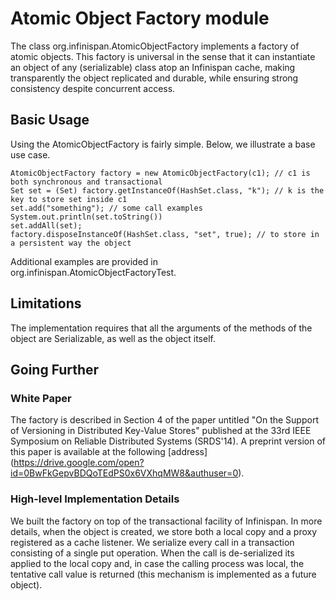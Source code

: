 # Atomic Object Factory module

The class org.infinispan.AtomicObjectFactory implements a factory of atomic objects.
This factory is universal in the sense that it can instantiate an object of any (serializable) class
atop an Infinispan cache, making transparently the object replicated and durable,
while ensuring strong consistency despite concurrent access.

## Basic Usage

Using the AtomicObjectFactory is fairly simple. Below, we illustrate a base use case.

```
AtomicObjectFactory factory = new AtomicObjectFactory(c1); // c1 is both synchronous and transactional
Set set = (Set) factory.getInstanceOf(HashSet.class, "k"); // k is the key to store set inside c1
set.add("something"); // some call examples
System.out.println(set.toString())
set.addAll(set);
factory.disposeInstanceOf(HashSet.class, "set", true); // to store in a persistent way the object
```

Additional examples are provided in org.infinispan.AtomicObjectFactoryTest.

## Limitations

The implementation requires that all the arguments of the methods of the object are Serializable,
as well as the object itself.

## Going Further

### White Paper

The factory is described in Section 4 of the paper untitled "On the Support of
Versioning in Distributed Key-Value Stores" published at the 33rd IEEE Symposium on Reliable Distributed Systems
(SRDS'14). A preprint version of this paper is available at the following [address]
(https://drive.google.com/open?id=0BwFkGepvBDQoTEdPS0x6VXhqMW8&authuser=0).

### High-level Implementation Details

We built the factory on top of the transactional facility of Infinispan.
In more details, when the object is created, we store both a local copy and a proxy registered as a cache listener.
We serialize every call in a transaction consisting of a single put operation.
When the call is de-serialized its applied to the local copy and, in case the calling process was local,
the tentative call value is returned (this mechanism is implemented as a future object).
